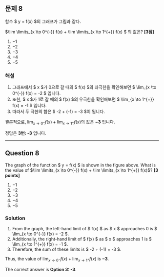 ## 문제 8
함수 $ y = f(x) $의 그래프가 그림과 같다.

$\lim \limits_{x \to 0^{-}} f(x) + \lim \limits_{x \to 1^{+}} f(x) $ 의 값은? **[3점]**

1. $-1$  
2. $-2$  
3. $-3$  
4. $-4$  
5. $-5$  

### 해설
1. 그래프에서 $ x $가 0으로 갈 때의 $ f(x) $의 좌극한을 확인해보면 $ \lim_{x \to 0^{-}} f(x) = -2 $ 입니다.
2. 또한, $ x $가 1로 갈 때의 $ f(x) $의 우극한을 확인해보면 $ \lim_{x \to 1^{+}} f(x) = -1 $ 입니다.
3. 따라서 두 극한의 합은 $ -2 + (-1) = -3 $이 됩니다.

결론적으로, $\lim_{x \to 0^{-}} f(x) + \lim_{x \to 1^{+}} f(x)$의 값은 **$-3$** 입니다.

정답은 **3번: -3** 입니다.

---

## Question 8
The graph of the function $ y = f(x) $ is shown in the figure above.
What is the value of $\lim \limits_{x \to 0^{-}} f(x) + \lim \limits_{x \to 1^{+}} f(x)$? **[3 points]**

1. $-1$  
2. $-2$  
3. $-3$  
4. $-4$  
5. $-5$  

### Solution
1. From the graph, the left-hand limit of $ f(x) $ as $ x $ approaches 0 is $ \lim_{x \to 0^{-}} f(x) = -2 $.
2. Additionally, the right-hand limit of $ f(x) $ as $ x $ approaches 1 is $ \lim_{x \to 1^{+}} f(x) = -1 $.
3. Therefore, the sum of these limits is $ -2 + (-1) = -3 $.

Thus, the value of $\lim_{x \to 0^{-}} f(x) + \lim_{x \to 1^{+}} f(x)$ is **$-3$**.

The correct answer is **Option 3: -3**.

